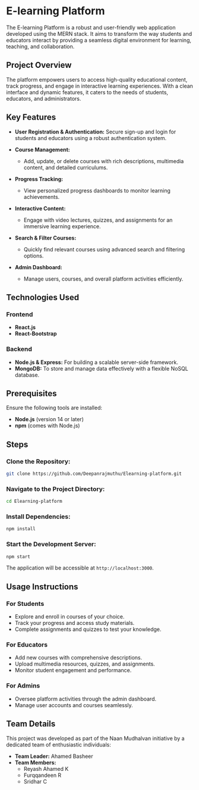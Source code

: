 
# E-learning Platform

The E-learning Platform is a robust and user-friendly web application developed using the MERN stack. It aims to transform the way students and educators interact by providing a seamless digital environment for learning, teaching, and collaboration.

## Project Overview
The platform empowers users to access high-quality educational content, track progress, and engage in interactive learning experiences. With a clean interface and dynamic features, it caters to the needs of students, educators, and administrators.

## Key Features
- **User Registration & Authentication:** Secure sign-up and login for students and educators using a robust authentication system.
  
- **Course Management:** 
  - Add, update, or delete courses with rich descriptions, multimedia content, and detailed curriculums.
  
- **Progress Tracking:**
  - View personalized progress dashboards to monitor learning achievements.
  
- **Interactive Content:** 
  - Engage with video lectures, quizzes, and assignments for an immersive learning experience.
  
- **Search & Filter Courses:** 
  - Quickly find relevant courses using advanced search and filtering options.
  
- **Admin Dashboard:** 
  - Manage users, courses, and overall platform activities efficiently.

## Technologies Used

### Frontend
- **React.js**
- **React-Bootstrap**

### Backend
- **Node.js & Express:** For building a scalable server-side framework.
- **MongoDB:** To store and manage data effectively with a flexible NoSQL database.

## Prerequisites
Ensure the following tools are installed:
- **Node.js** (version 14 or later)
- **npm** (comes with Node.js)

## Steps

### Clone the Repository:
```bash
git clone https://github.com/Deepanrajmuthu/Elearning-platform.git
```

### Navigate to the Project Directory:
```bash
cd Elearning-platform
```

### Install Dependencies:
```bash
npm install
```

### Start the Development Server:
```bash
npm start
```

The application will be accessible at `http://localhost:3000`.

## Usage Instructions

### For Students
- Explore and enroll in courses of your choice.
- Track your progress and access study materials.
- Complete assignments and quizzes to test your knowledge.

### For Educators
- Add new courses with comprehensive descriptions.
- Upload multimedia resources, quizzes, and assignments.
- Monitor student engagement and performance.

### For Admins
- Oversee platform activities through the admin dashboard.
- Manage user accounts and courses seamlessly.

## Team Details
This project was developed as part of the Naan Mudhalvan initiative by a dedicated team of enthusiastic individuals:

- **Team Leader:** Ahamed Basheer
- **Team Members:**
  - Reyash Ahamed K
  - Furqqandeen R
  - Sridhar C
